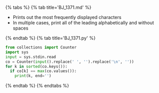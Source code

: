 {% tabs %}
{% tab title='BJ_1371.md' %}

* Prints out the most frequently displayed characters
* In multiple cases, print all of the leading alphabetically and without spaces

{% endtab %}
{% tab title='BJ_1371.py' %}

```py
from collections import Counter
import sys
input = sys.stdin.read
co = Counter(input().replace(' ', '').replace('\n', ''))
for k in sorted(co.keys()):
  if co[k] == max(co.values()):
    print(k, end='')
```

{% endtab %}
{% endtabs %}